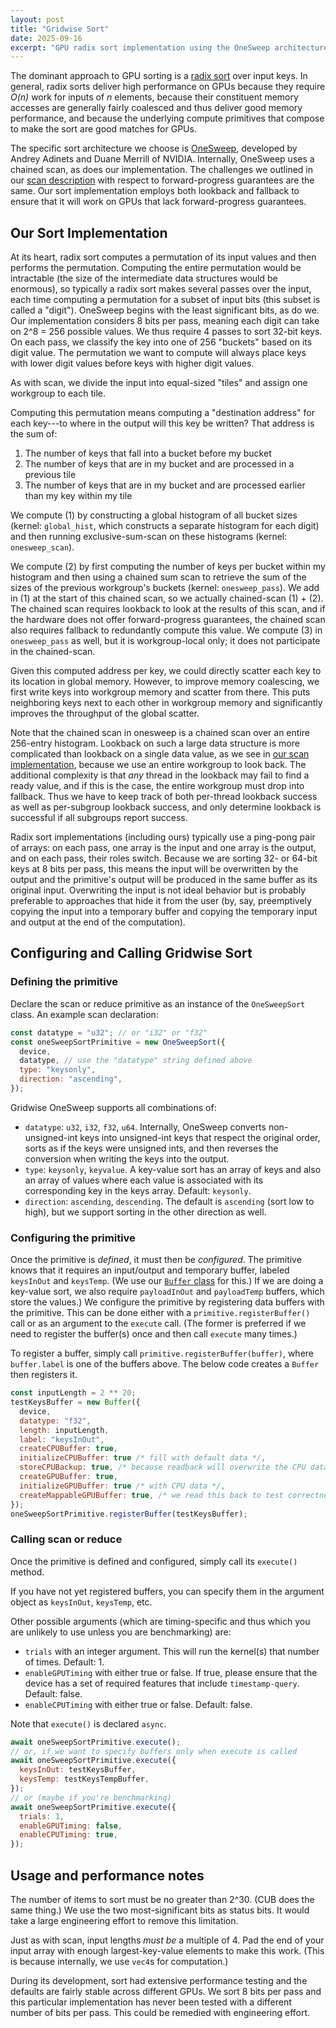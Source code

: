 ```yaml
---
layout: post
title: "Gridwise Sort"
date: 2025-09-16
excerpt: "GPU radix sort implementation using the OneSweep architecture with chained scan and forward-progress guarantees."
---
```


The dominant approach to GPU sorting is a [radix sort](https://en.wikipedia.org/wiki/Radix_sort) over input keys. In general, radix sorts deliver high performance on GPUs because they require _O(n)_ work for inputs of _n_ elements, because their constituent memory accesses are generally fairly coalesced and thus deliver good memory performance, and because the underlying compute primitives that compose to make the sort are good matches for GPUs.

The specific sort architecture we choose is [OneSweep](https://research.nvidia.com/publication/2022-06_onesweep-faster-least-significant-digit-radix-sort-gpus), developed by Andrey Adinets and Duane Merrill of NVIDIA. Internally, OneSweep uses a chained scan, as does our implementation. The challenges we outlined in our [scan description](scan-and-reduce.html#decoupled-lookback-and-forward-progress-guarantees) with respect to forward-progress guarantees are the same. Our sort implementation employs both lookback and fallback to ensure that it will work on GPUs that lack forward-progress guarantees.

## Our Sort Implementation

At its heart, radix sort computes a permutation of its input values and then performs the permutation. Computing the entire permutation would be intractable (the size of the intermediate data structures would be enormous), so typically a radix sort makes several passes over the input, each time computing a permutation for a subset of input bits (this subset is called a "digit"). OneSweep begins with the least significant bits, as do we. Our implementation considers 8 bits per pass, meaning each digit can take on 2^8 = 256 possible values. We thus require 4 passes to sort 32-bit keys. On each pass, we classify the key into one of 256 "buckets" based on its digit value. The permutation we want to compute will always place keys with lower digit values before keys with higher digit values.

As with scan, we divide the input into equal-sized "tiles" and assign one workgroup to each tile.

Computing this permutation means computing a "destination address" for each key---to where in the output will this key be written? That address is the sum of:

1. The number of keys that fall into a bucket before my bucket
2. The number of keys that are in my bucket and are processed in a previous tile
3. The number of keys that are in my bucket and are processed earlier than
   my key within my tile

We compute (1) by constructing a global histogram of all bucket sizes (kernel: `global_hist`, which constructs a separate histogram for each digit) and then running exclusive-sum-scan on these histograms (kernel: `onesweep_scan`).

We compute (2) by first computing the number of keys per bucket within my histogram and then using a chained sum scan to retrieve the sum of the sizes of the previous workgroup's buckets (kernel: `onesweep_pass`). We add in (1) at the start of this chained scan, so we actually chained-scan (1) + (2). The chained scan requires lookback to look at the results of this scan, and if the hardware does not offer forward-progress guarantees, the chained scan also requires fallback to redundantly compute this value. We compute (3) in `onesweep_pass` as well, but it is workgroup-local only; it does not participate in the chained-scan.

Given this computed address per key, we could directly scatter each key to its location in global memory. However, to improve memory coalescing, we first write keys into workgroup memory and scatter from there. This puts neighboring keys next to each other in workgroup memory and significantly improves the throughput of the global scatter.

Note that the chained scan in onesweep is a chained scan over an entire 256-entry histogram. Lookback on such a large data structure is more complicated than lookback on a single data value, as we see in [our scan implementation](scan-and-reduce.html), because we use an entire workgroup to look back. The additional complexity is that _any_ thread in the lookback may fail to find a ready value, and if this is the case, the entire workgroup must drop into fallback. Thus we have to keep track of both per-thread lookback success as well as per-subgroup lookback success, and only determine lookback is successful if all subgroups report success.

Radix sort implementations (including ours) typically use a ping-pong pair of arrays: on each pass, one array is the input and one array is the output, and on each pass, their roles switch. Because we are sorting 32- or 64-bit keys at 8 bits per pass, this means the input will be overwritten by the output and the primitive's output will be produced in the same buffer as its original input. Overwriting the input is not ideal behavior but is probably preferable to approaches that hide it from the user (by, say, preemptively copying the input into a temporary buffer and copying the temporary input and output at the end of the computation).

## Configuring and Calling Gridwise Sort

### Defining the primitive

Declare the scan or reduce primitive as an instance of the `OneSweepSort` class.  An example scan declaration:

```js
const datatype = "u32"; // or "i32" or "f32"
const oneSweepSortPrimitive = new OneSweepSort({
  device,
  datatype, // use the "datatype" string defined above
  type: "keysonly",
  direction: "ascending",
});
```

Gridwise OneSweep supports all combinations of:

- `datatype`: `u32`, `i32`, `f32`, `u64`. Internally, OneSweep converts non-unsigned-int keys into unsigned-int keys that respect the original order, sorts as if the keys were unsigned ints, and then reverses the conversion when writing the keys into the output.
- `type`: `keysonly`, `keyvalue`. A key-value sort has an array of keys and also an array of values where each value is associated with its corresponding key in the keys array. Default: `keysonly`.
- `direction`: `ascending`, `descending`. The default is `ascending` (sort low to high), but we support sorting in the other direction as well.

### Configuring the primitive

Once the primitive is _defined_, it must then be _configured_. The primitive knows that it requires an input/output and temporary buffer, labeled `keysInOut` and `keysTemp`. (We use our [`Buffer` class](buffer.html) for this.) If we are doing a key-value sort, we also require `payloadInOut` and `payloadTemp` buffers, which store the values.) We configure the primitive by registering data buffers with the primitive. This can be done either with a `primitive.registerBuffer()` call or as an argument to the `execute` call. (The former is preferred if we need to register the buffer(s) once and then call `execute` many times.)

To register a buffer, simply call `primitive.registerBuffer(buffer)`, where `buffer.label` is one of the buffers above. The below code creates a `Buffer` then registers it.

```js
const inputLength = 2 ** 20;
testKeysBuffer = new Buffer({
  device,
  datatype: "f32",
  length: inputLength,
  label: "keysInOut",
  createCPUBuffer: true,
  initializeCPUBuffer: true /* fill with default data */,
  storeCPUBackup: true, /* because readback will overwrite the CPU data */
  createGPUBuffer: true,
  initializeGPUBuffer: true /* with CPU data */,
  createMappableGPUBuffer: true, /* we read this back to test correctness */
});
oneSweepSortPrimitive.registerBuffer(testKeysBuffer);
```

### Calling scan or reduce

Once the primitive is defined and configured, simply call its `execute()` method. 

If you have not yet registered buffers, you can specify them in the argument object as `keysInOut`, `keysTemp`, etc.

Other possible arguments (which are timing-specific and thus which you are unlikely to use unless you are benchmarking) are:
- `trials` with an integer argument. This will run the kernel(s) that number of times. Default: 1.
- `enableGPUTiming` with either true or false. If true, please ensure that the device has a set of required features that include `timestamp-query`. Default: false.
- `enableCPUTiming` with either true or false. Default: false.

Note that `execute()` is declared `async`.

```js
await oneSweepSortPrimitive.execute();
// or, if we want to specify buffers only when execute is called
await oneSweepSortPrimitive.execute({
  keysInOut: testKeysBuffer,
  keysTemp: testKeysTempBuffer,
});
// or (maybe if you're benchmarking)
await oneSweepSortPrimitive.execute({
  trials: 1,
  enableGPUTiming: false,
  enableCPUTiming: true,
});
```

## Usage and performance notes

The number of items to sort must be no greater than 2^30. (CUB does the same thing.) We use the two most-significant bits as status bits. It would take a large engineering effort to remove this limitation.

Just as with scan, input lengths _must be_ a multiple of 4. Pad the end of your input array with enough largest-key-value elements to make this work. (This is because internally, we use `vec4`s for computation.)

During its development, sort had extensive performance testing and the defaults are fairly stable across different GPUs. We sort 8 bits per pass and this particular implementation has never been tested with a different number of bits per pass. This could be remedied with engineering effort.